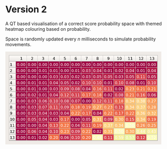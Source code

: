 # Version 2

A QT based visualisation of a correct score probability space
with themed heatmap colouring based on probability.

Space is randomly updated every _n_ milliseconds to simulate
probability movements.

![](./images/animated.gif)
